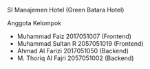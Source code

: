 SI Manajemen Hotel (Green Batara Hotel)

Anggota Kelompok
- Muhammad Faiz 2017051007 (Frontend)
- Muhammad Sultan R 2057051019 (Frontend)
- Ahmad Al Farizi 2017051050 (Backend)
- M. Thoriq Al Fajri 2057051002 (Backend)
